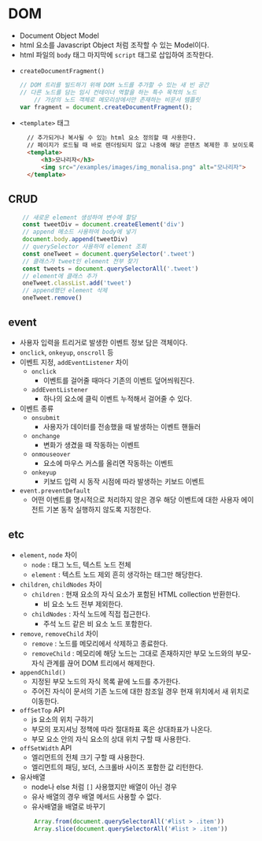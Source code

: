 # DOM

* Document Object Model
* html 요소를 Javascript Object 처럼 조작할 수 있는 Model이다.
* html 파일의 `body` 태그 마지막에 `script` 태그로 삽입하여 조작한다.
- `createDocumentFragment()`
    ```javascript
    // DOM 트리를 빌드하기 위해 DOM 노드를 추가할 수 있는 새 빈 공간
    // 다른 노드를 담는 임시 컨테이너 역할을 하는 특수 목적의 노드
        // 가상의 노드 객체로 메모리상에서만 존재하는 비문서 템플릿
    var fragment = document.createDocumentFragment(); 
    ```
- `<template>` 태그
  ```HTML
    // 추가되거나 복사될 수 있는 html 요소 정의할 때 사용한다.
    // 페이지가 로드될 때 바로 렌더링되지 않고 나중에 해당 콘텐츠 복제한 후 보이도록 할 수 있다.
    <template>
        <h3>모나리자</h3>
        <img src="/examples/images/img_monalisa.png" alt="모나리자">
    </template>
  ```

## CRUD
``` Javascript
    // 새로운 element 생성하여 변수에 할당
    const tweetDiv = document.createElement('div')
    // append 메소드 사용하여 body에 넣기
    document.body.append(tweetDiv)
    // querySelector 사용하여 element 조회
    const oneTweet = document.querySelector('.tweet')
    // 클래스가 tweet인 element 전부 찾기
    const tweets = document.querySelectorAll('.tweet')
    // element에 클래스 추가
    oneTweet.classList.add('tweet')
    // append했던 element 삭제
    oneTweet.remove()
```

## event

- 사용자 입력을 트리거로 발생한 이벤트 정보 담은 객체이다.
- `onclick`, `onkeyup`, `onscroll` 등
- 이벤트 지정, `addEventListener` 차이
    - `onclick`
        - 이벤트를 걸어줄 때마다 기존의 이벤트 덮어씌워진다.
    - `addEventListener`
        - 하나의 요소에 클릭 이벤트 누적해서 걸어줄 수 있다.
- 이벤트 종류
    - `onsubmit`
        - 사용자가 데이터를 전송했을 때 발생하는 이벤트 핸들러
    - `onchange`
        - 변화가 생겼을 때 작동하는 이벤트
    - `onmouseover`
        - 요소에 마우스 커스를 올리면 작동하는 이벤트
    - `onkeyup`
        - 키보드 입력 시 동작 시점에 따라 발생하는 키보드 이벤트
- `event.preventDefault`
    - 어떤 이벤트를 명시적으로 처리하지 않은 경우 해당 이벤트에 대한 사용자 에이전트 기본 동작 실행하지 않도록 지정한다.

## etc

- `element`, `node` 차이
    - `node` : 태그 노드, 텍스트 노드 전체
    - `element` : 텍스트 노드 제외 흔히 생각하는 태그만 해당한다.
- `children`, `childNodes` 차이
    - `children` : 현재 요소의 자식 요소가 포함된 HTML collection 반환한다.
        - 비 요소 노드 전부 제외한다.
    - `childNodes` : 자식 노드에 직접 접근한다.
        - 주석 노드 같은 비 요소 노드 포함한다.
- `remove`, `removeChild` 차이
    - `remove` : 노드를 메모리에서 삭제하고 종료한다.
    - `removeChild` : 메모리에 해당 노드는 그대로 존재하지만 부모 노드와의 부모-자식 관계를 끊어 DOM 트리에서 해제한다.
- `appendChild()`
    - 지정된 부모 노드의 자식 목록 끝에 노드를 추가한다.
    - 주어진 자식이 문서의 기존 노드에 대한 참조일 경우 현재 위치에서 새 위치로 이동한다.
- `offSetTop` API
    - js 요소의 위치 구하기
    - 부모의 포지셔닝 정책에 따라 절대좌표 혹은 상대좌표가 나온다.
    - 부모 요소 안의 자식 요소의 상대 위치 구할 때 사용한다.
- `offSetWidth` API
    - 엘리먼트의 전체 크기 구할 때 사용한다.
    - 엘리먼트의 패딩, 보더, 스크롤바 사이즈 포함한 값 리턴한다.
- 유사배열
    - node나 else 처럼 `[]` 사용했지만 배열이 아닌 경우
    - 유사 배열의 경우 배열 메서드 사용할 수 없다.
    - 유사배열을 배열로 바꾸기
    ```Javascript
        Array.from(document.querySelectorAll('#list > .item'))
        Array.slice(document.querySelectorAll('#list > .item'))
    ```